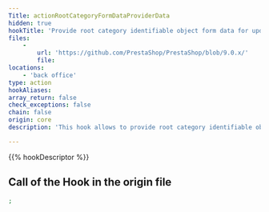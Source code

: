 ```yaml
---
Title: actionRootCategoryFormDataProviderData
hidden: true
hookTitle: 'Provide root category identifiable object form data for update'
files:
    -
        url: 'https://github.com/PrestaShop/PrestaShop/blob/9.0.x/'
        file: 
locations:
    - 'back office'
type: action
hookAliases: 
array_return: false
check_exceptions: false
chain: false
origin: core
description: 'This hook allows to provide root category identifiable object form data which will prefill the form in update/edition page'

---
```


{{% hookDescriptor %}}

## Call of the Hook in the origin file

```php
;
```
